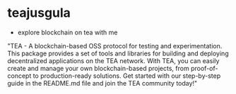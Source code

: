 # teajusgula
- explore blockchain on tea with me

"TEA - A blockchain-based OSS protocol for testing and experimentation. This package provides a set of tools and libraries for building and deploying decentralized applications on the TEA network. With TEA, you can easily create and manage your own blockchain-based projects, from proof-of-concept to production-ready solutions. Get started with our step-by-step guide in the README.md file and join the TEA community today!"
